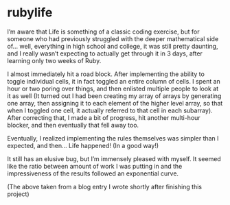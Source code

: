 rubylife
========

I’m aware that Life is something of a classic coding exercise, but for someone who had previously struggled with the deeper mathematical side of… well, everything in high school and college, it was still pretty daunting, and I really wasn’t expecting to actually get through it in 3 days, after learning only two weeks of Ruby.

I almost immediately hit a road block. After implementing the ability to toggle individual cells, it in fact toggled an entire column of cells. I spent an hour or two poring over things, and then enlisted multiple people to look at it as well (It turned out I had been creating my array of arrays by generating one array, then assigning it to each element of the higher level array, so that when I toggled one cell, it actually referred to that cell in each subarray). After correcting that, I made a bit of progress, hit another multi-hour blocker, and then eventually that fell away too.

Eventually, I realized implementing the rules themselves was simpler than I expected, and then… Life happened! (In a good way!)

It still has an elusive bug, but I’m immensely pleased with myself. It seemed like the ratio between amount of work I was putting in and the impressiveness of the results followed an exponential curve.

(The above taken from a blog entry I wrote shortly after finishing this project)

